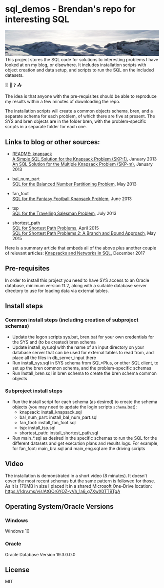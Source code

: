 # sql_demos - Brendan's repo for interesting SQL<div id="topOfVisibleArea"></div>
<img src="mountains.png">
This project stores the SQL code for solutions to interesting problems I have looked at on my blog, or elsewhere. It includes installation scripts with object creation and data setup, and scripts to run the SQL on the included datasets.

:file_cabinet: :slot_machine: :question: :outbox_tray:

The idea is that anyone with the pre-requisites should be able to reproduce my results within a few minutes of downloading the repo.

The installation scripts will create a common objects schema, bren, and a separate schema for each problem, of which there are five at present. The SYS and bren objects are in the folder bren, with the problem-specific scripts in a separate folder for each one.

## Links to blog or other sources:

- [README: knapsack](knapsack/README.md)<br />
<a href="http://aprogrammerwrites.eu/?p=560" target="_blank">A Simple SQL Solution for the Knapsack Problem (SKP-1)</a>, January 2013<br />
<a href="http://aprogrammerwrites.eu/?p=635" target="_blank">An SQL Solution for the Multiple Knapsack Problem (SKP-m)</a>, January 2013

- bal_num_part<br />
<a href="http://aprogrammerwrites.eu/?p=803" target="_blank">SQL for the Balanced Number Partitioning Problem</a>, May 2013

- fan_foot<br />
<a href="http://aprogrammerwrites.eu/?p=878" target="_blank">SQL for the Fantasy Football Knapsack Problem</a>, June 2013

- tsp<br />
<a href="http://aprogrammerwrites.eu/?p=896" target="_blank">SQL for the Travelling Salesman Problem</a>, July 2013

- shortest_path<br />
<a href="http://aprogrammerwrites.eu/?p=1391" target="_blank">SQL for Shortest Path Problems</a>, April 2015<br />
<a href="http://aprogrammerwrites.eu/?p=1415" target="_blank">SQL for Shortest Path Problems 2: A Branch and Bound Approach</a>, May 2015

Here is a summary article that embeds all of the above plus another couple of relevant articles: <a href="http://aprogrammerwrites.eu/?p=2232" target="_blank">Knapsacks and Networks in SQL</a>, December 2017

## Pre-requisites
In order to install this project you need to have SYS access to an Oracle database, minimum version 11.2, along with a suitable database server directory to use for loading data via external tables.

## Install steps
### Common install steps (including creation of subproject schemas)
- Update the logon scripts sys.bat, bren.bat for your own credentials for the SYS and (to be created) bren schema
- Update install_sys.sql with the name of an input directory on your database server that can be used for external tables to read from, and place all the files in db_server_input there
- Run install_sys.sql in SYS schema from SQL*Plus, or other SQL client, to set up the bren common schema, and the problem-specific schemas
- Run Install_bren.sql in bren schema to create the bren schema common objects
### Subproject install steps
- Run the install script for each schema (as desired) to create the schema objects (you may need to update the login scripts `schema`.bat):
	- knapsack:      install_knapsack.sql
	- bal_num_part:  install_bal_num_part.sql
	- fan_foot:      install_fan_foot.sql
	- tsp:           install_tsp.sql
	- shortest_path: install_shortest_path.sql
- Run main_*.sql as desired in the specific schemas to run the SQL for the different datasets and get execution plans and results logs. For example, for fan_foot: main_bra.sql and main_eng.sql are the driving scripts

## Video
The installation is demonstrated in a short video (8 minutes). It doesn't cover the most recent schemas but the same pattern is followed for those. As it is 170MB in size I placed it in a
shared Microsoft One-Drive location:
https://1drv.ms/v/s!AtGOr6YOZ-yVh_1a6_g7XwX0TTBTgA

## Operating System/Oracle Versions 
### Windows
Windows 10
### Oracle
Oracle Database Version 19.3.0.0.0

## License
MIT
